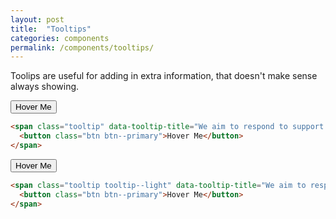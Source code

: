 ```yaml
---
layout: post
title:  "Tooltips"
categories: components
permalink: /components/tooltips/
---
```


Toolips are useful for adding in extra information, that doesn't make sense always showing.


<div class="pattern">
  <span class="tooltip" data-tooltip-title="We aim to respond to support queries within 72 hours">
    <button class="btn btn--primary">Hover Me</button>
  </span>
</div>

``` html
<span class="tooltip" data-tooltip-title="We aim to respond to support queries within 72 hours">
  <button class="btn btn--primary">Hover Me</button>
</span>
```

<div class="pattern pattern--dark">
  <span class="tooltip tooltip--light" data-tooltip-title="We aim to respond to support queries within 72 hours">
    <button class="btn btn--primary">Hover Me</button>
  </span>
</div>

``` html
<span class="tooltip tooltip--light" data-tooltip-title="We aim to respond to support queries within 72 hours">
  <button class="btn btn--primary">Hover Me</button>
</span>
```